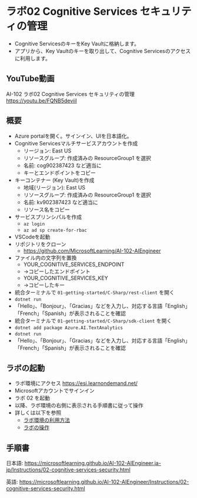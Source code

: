 # ラボ02 Cognitive Services セキュリティの管理

- Cognitive ServicesのキーをKey Vaultに格納します。
- アプリから、Key Vaultのキーを取り出して、Cognitive Servicesのアクセスに利用します。

## YouTube動画

AI-102 ラボ02 Cognitive Services セキュリティの管理
https://youtu.be/FQNB5deviiI

## 概要

- Azure portalを開く。サインイン、UIを日本語化。
- Cognitive Servicesマルチサービスアカウントを作成
  - リージョン: East US
  - リソースグループ: 作成済みの ResourceGroup1 を選択
  - 名前: cog902387423 など適当に
  - キーとエンドポイントをコピー
- キーコンテナー (Key Vault)を作成
  - 地域(リージョン): East US
  - リソースグループ: 作成済みの ResourceGroup1 を選択
  - 名前: kv902387423 など適当に
  - リソース名をコピー
- サービスプリンシパルを作成
  - `az login`
  - `az ad sp create-for-rbac`
- VSCodeを起動
- リポジトリをクローン
  - https://github.com/MicrosoftLearning/AI-102-AIEngineer
- ファイル内の文字列を置換
  - YOUR_COGNITIVE_SERVICES_ENDPOINT
  - →コピーしたエンドポイント
  - YOUR_COGNITIVE_SERVICES_KEY
  - →コピーしたキー
- 統合ターミナルで `01-getting-started/C-Sharp/rest-client` を開く
- `dotnet run`
- 「Hello」、「Bonjour」、「Gracias」などを入力し、対応する言語「English」「French」「Spanish」が表示されることを確認
- 統合ターミナルで `01-getting-started/C-Sharp/sdk-client` を開く
- `dotnet add package Azure.AI.TextAnalytics`
- `dotnet run`
- 「Hello」、「Bonjour」、「Gracias」などを入力し、対応する言語「English」「French」「Spanish」が表示されることを確認

## ラボの起動

- ラボ環境にアクセス https://esi.learnondemand.net/
- Microsoftアカウントでサインイン
- ラボ 02 を起動
- 以降、ラボ環境の右側に表示される手順書に従って操作
- 詳しくは以下を参照
  - [ラボ環境の利用方法](https://github.com/hiryamada/notes/blob/main/cloudslice/README.md)
  - [ラボの操作](https://github.com/hiryamada/notes/blob/main/cloudslice/CloudSliceLab.pdf)

## 手順書

日本語:
https://microsoftlearning.github.io/AI-102-AIEngineer.ja-jp/Instructions/02-cognitive-services-security.html

英語:
https://microsoftlearning.github.io/AI-102-AIEngineer/Instructions/02-cognitive-services-security.html
